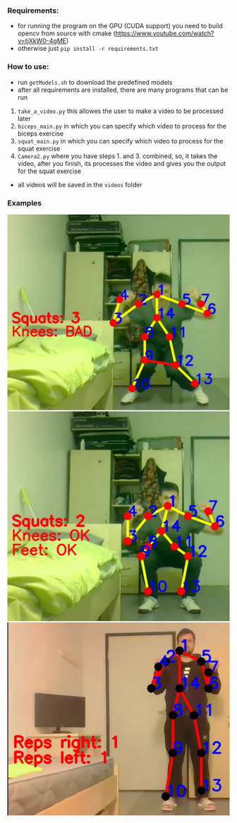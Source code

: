 ### Requirements:
- for running the program on the GPU (CUDA support) you need to build opencv from source with cmake (https://www.youtube.com/watch?v=tjXkW0-4gME)
- otherwise just `pip install -r requirements.txt`


### How to use:
- run `getModels.sh` to download the predefined models
- after all requirements are installed, there are many programs that can be run
1. `take_a_video.py` this allowes the user to make a video to be processed later
2. `biceps_main.py` in which you can specify which video to process for the biceps exercise
3. `squat_main.py` in which you can specify which video to process for the squat exercise
4. `Camera2.py` where you have steps 1. and 3. combined, so, it takes the video, after you finish, its processes the video and gives you the output for the squat exercise
- all videos will be saved in the `videos` folder

### Examples
![alt squat wrong](https://github.com/ntomazin/Gym-workout-monitoring-method-using-webcam/blob/main/images/Screenshot_7.png?raw=true)
![alt squat right](https://github.com/ntomazin/Gym-workout-monitoring-method-using-webcam/blob/main/images/Screenshot_5.png?raw=true)
![alt biceps](https://github.com/ntomazin/Gym-workout-monitoring-method-using-webcam/blob/main/images/Screenshot_3.png?raw=true)








